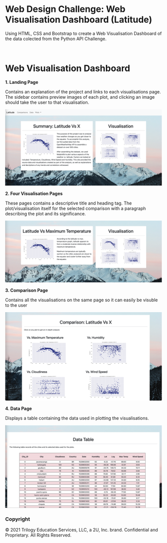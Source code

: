 # **Web Design Challenge: Web Visualisation Dashboard (Latitude)**


<p>Using HTML, CSS and Bootstrap to create a Web Visualisation Dashboard of the data colected from the Python API Challenge. </p>
<br>

# Web Visualisation Dashboard

**1. Landing Page**

Contains an explanation of the project and links to each visualisations page. The sidebar contains preview images of each plot, and clicking an image should take the user to that visualisation.

![](Web_Visualisations/images/index.png)

**2. Four Visualisation Pages**

These pages contains a descriptive title and heading tag.
The plot/visualisation itself for the selected comparison with a paragraph describing the plot and its significance.

![](Web_Visualisations/images/visualisation.png)

**3. Comparison Page**

Contains all the visualisations on the same page so it can easily be visuble to the user

![](Web_Visualisations/images/compare.png)

**4. Data Page**

Displays a table containing the data used in plotting the visualisations.

![](Web_Visualisations/images/data.png)

### Copyright

© 2021 Trilogy Education Services, LLC, a 2U, Inc. brand. Confidential and Proprietary. All Rights Reserved.







